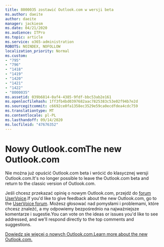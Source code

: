 ```yaml
---
title: 8000035 zostawić Outlook.com w wersji beta
ms.author: daeite
author: daeite
manager: jackiesm
ms.date: 04/21/2020
ms.audience: ITPro
ms.topic: article
ms.service: o365-administration
ROBOTS: NOINDEX, NOFOLLOW
localization_priority: Normal
ms.custom:
- "795"
- "796"
- "1418"
- "1419"
- "1420"
- "1421"
- "1422"
- "8000035"
ms.assetid: 039b6814-0af4-4385-9fdf-bbc53ab2e161
ms.openlocfilehash: 1ff3fb4bd0397682aac7825383c53e02f94b7e2d
ms.sourcegitcommit: c6692ce0fa1358ec3529e59ca0ecdfdea4cdc759
ms.translationtype: MT
ms.contentlocale: pl-PL
ms.lasthandoff: 09/14/2020
ms.locfileid: "47676352"
---
```

# <a name="the-new-outlookcom"></a><span data-ttu-id="f0164-102">Nowy Outlook.com</span><span class="sxs-lookup"><span data-stu-id="f0164-102">The new Outlook.com</span></span>

<span data-ttu-id="f0164-103">Nie można już opuścić Outlook.com beta i wrócić do klasycznej wersji Outlook.com.</span><span class="sxs-lookup"><span data-stu-id="f0164-103">It's no longer possible to leave the Outlook.com beta and return to the classic version of Outlook.com.</span></span>
  
<span data-ttu-id="f0164-104">Jeśli chcesz przekazać opinię o nowym Outlook.com, przejdź do [forum UserVoice](https://go.microsoft.com/fwlink/p/?linkid=851599).</span><span class="sxs-lookup"><span data-stu-id="f0164-104">If you'd like to give feedback about the new Outlook.com, go to the [UserVoice forum](https://go.microsoft.com/fwlink/p/?linkid=851599).</span></span> <span data-ttu-id="f0164-105">Możesz głosować nad pomysłami i problemami, które chcesz znaleźć, a my odpowiemy bezpośrednio na najważniejsze komentarze i sugestie.</span><span class="sxs-lookup"><span data-stu-id="f0164-105">You can vote on the ideas or issues you'd like to see addressed, and we'll respond directly to the top comments and suggestions.</span></span>
  
[<span data-ttu-id="f0164-106">Dowiedz się więcej o nowych Outlook.com.</span><span class="sxs-lookup"><span data-stu-id="f0164-106">Learn more about the new Outlook.com.</span></span>](https://go.microsoft.com/fwlink/p/?linkid=874356)
  